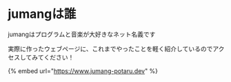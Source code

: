 # jumangは誰

jumangはプログラムと音楽が大好きなネット名義です

実際に作ったウェブページに、これまでやったことを軽く紹介しているのでアクセスしてみてください！

{% embed url="https://www.jumang-potaru.dev" %}







